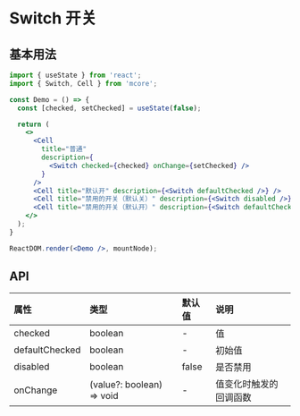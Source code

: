 # Switch 开关



## 基本用法
```jsx
import { useState } from 'react';
import { Switch, Cell } from 'mcore';

const Demo = () => {
  const [checked, setChecked] = useState(false);

  return (
    <>
      <Cell
        title="普通"
        description={
          <Switch checked={checked} onChange={setChecked} />
        }
      />
      <Cell title="默认开" description={<Switch defaultChecked />} />
      <Cell title="禁用的开关（默认关）" description={<Switch disabled />} />
      <Cell title="禁用的开关（默认开）" description={<Switch defaultChecked disabled />} />
    </>
  );
}

ReactDOM.render(<Demo />, mountNode);
```



## API

| 属性 | 类型 | 默认值 | 说明 |
| :--- | :--- | :--- | :--- |
| checked | boolean | - | 值 |
| defaultChecked | boolean | - | 初始值 |
| disabled | boolean | false | 是否禁用 |
| onChange | (value?: boolean) => void | - | 值变化时触发的回调函数 |
